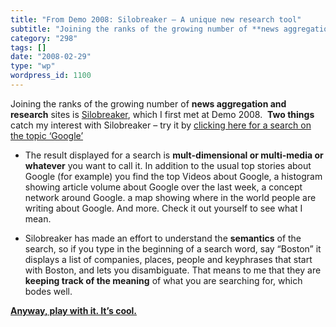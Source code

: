 ```yaml
---
title: "From Demo 2008: Silobreaker – A unique new research tool"
subtitle: "Joining the ranks of the growing number of **news aggregation and research** sites is [Silobreaker](..."
category: "298"
tags: []
date: "2008-02-29"
type: "wp"
wordpress_id: 1100
---
```

Joining the ranks of the growing number of **news aggregation and research** sites is [Silobreaker](http://www.silobreaker.com), which I first met at Demo 2008.  **Two things** catch my interest with Silobreaker – try it by [clicking here for a search on the topic ‘Google’](http://www.silobreaker.com/Search.aspx?q=google&rd=true)
 
- The result displayed for a search is **mult-dimensional or multi-media or whatever** you want to call it. In addition to the usual top stories about Google (for example) you find the top Videos about Google, a histogram showing article volume about Google over the last week, a concept network around Google. a map showing where in the world people are writing about Google. And more. Check it out yourself to see what I mean.

- Silobreaker has made an effort to understand the **semantics** of the search, so if you type in the beginning of a search word, say “Boston” it displays a list of companies, places, people and keyphrases that start with Boston, and lets you disambiguate. That means to me that they are **keeping track of the meaning** of what you are searching for, which bodes well.

[**Anyway, play with it. It’s cool.**](//www.silobreaker.com/)